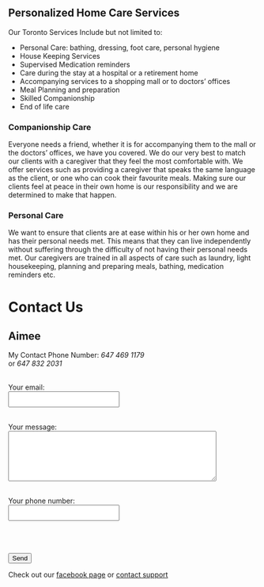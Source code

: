 ## Personalized Home Care Services 


Our Toronto Services Include but not limited to:
- Personal Care: bathing, dressing, foot care, personal hygiene
- House Keeping Services
- Supervised Medication reminders
- Care during the stay at a hospital or a retirement home
- Accompanying services to a shopping mall or to doctors’ offices
- Meal Planning and preparation
- Skilled Companionship
- End of life care

### Companionship Care

Everyone needs a friend, whether it is for accompanying them to the mall or the doctors’ offices, we have you covered. We do our very best to match our clients with a caregiver that they feel the most comfortable with. We offer services such as providing a caregiver that speaks the same language as the client, or one who can cook their favourite meals. Making sure our clients feel at peace in their own home is our responsibility and we are determined to make that happen.


### Personal Care

We want to ensure that clients are at ease within his or her own home and has their personal needs met. This means that they can live independently without suffering through the difficulty of not having their personal needs met. Our caregivers are trained in all aspects of care such as laundry, light housekeeping, planning and preparing meals, bathing, medication reminders etc.

# Contact Us
## Aimee

My Contact Phone Number:    *647 469 1179*   
                            or  *647 832 2031*

<!-- modify this form HTML and place wherever you want your form -->

<form
  action="https://formspree.io/f/xrgokwvg"
  method="POST"
>

  <br><label>
    Your email:
    <br><input type="text" name="_replyto" style="font-size: 12pt; height: 32px; width:225px; ">
  </label>

  <br><label>
    Your message:
    <br><textarea name="message" rows="5" cols="40" style="font-size: 12pt;"></textarea>
  </label>
  <!-- your other form fields go here -->
  <br><label>
    Your phone number:
    <br><input type="text" name="phone" style="font-size: 14pt; height: 32px; width:225px; ">
  </label>

  <br><br><br><button type="submit">Send</button>
</form>

Check out our [facebook page](https://facebook.com) or [contact support](https://github.com/contact) 
